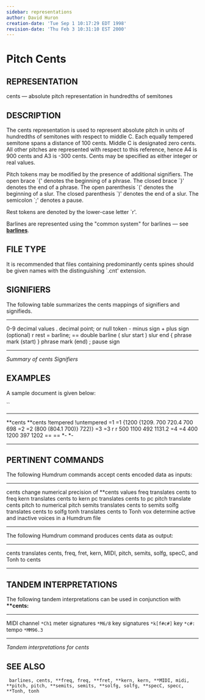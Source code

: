 ```yaml
---
sidebar: representations
author: David Huron
creation-date: 'Tue Sep 1 10:17:29 EDT 1998'
revision-date: 'Thu Feb 3 10:31:10 EST 2000'
---
```



Pitch Cents
======================================

## REPRESENTATION ##

<span class="rep">cents</span> &mdash; absolute pitch representation in hundredths of
semitones

## DESCRIPTION ##

The <span class="rep">cents</span> representation is used to represent absolute pitch
in units of hundredths of semitones with respect to middle C. Each
equally tempered semitone spans a distance of 100 cents. Middle C is
designated zero cents. All other pitches are represented with respect
to this reference, hence A4 is 900 cents and A3 is -300 cents. Cents
may be specified as either integer or real values.

Pitch tokens may be modified by the presence of additional signifiers.
The open brace \`{\' denotes the beginning of a phrase. The closed
brace \`}\' denotes the end of a phrase. The open parenthesis \`(\'
denotes the beginning of a slur. The closed parenthesis \`)\' denotes
the end of a slur. The semicolon \`;\' denotes a pause.

Rest tokens are denoted by the lower-case letter \`r\'.

Barlines are represented using the \"common system\" for barlines &mdash;
see [**barlines**](barlines.rep.html).

## FILE TYPE ##

It is recommended that files containing predominantly <span class="rep">cents</span> spines
should be given names with the distinguishing \`.cnt\' extension.

## SIGNIFIERS ##

The following table summarizes the <span class="rep">cents</span> mappings of
signifiers and signifieds.

----- ------------------------------
0-9   decimal values
.     decimal point; or null token
\-    minus sign
\+    plus sign (optional)
r     rest
=     barline; == double barline
(     slur start
)     slur end
{     phrase mark (start)
}     phrase mark (end)
;     pause sign
----- ------------------------------

*Summary of <span class="rep">cents</span> Signifiers*

## EXAMPLES ##

A sample document is given below:

``

----------- -------------
\*\*cents   \*\*cents
!tempered   !untempered
=1          =1
{1200       {1209.
700         720.4
700         698
=2          =2
(800        (804.1
700)}       722)}
=3          =3
r           r
500 1100    492 1131.2
=4          =4
400 1200    397 1202
==          ==
\*-         \*-
----------- -------------

## PERTINENT COMMANDS ##

The following Humdrum commands accept <span class="rep">cents</span> encoded data as
inputs:

-- --------------------------------------- ----------------------------------------------------------

<span class="tool">cents</span>     change numerical precision of \*\*cents values
<span class="tool">freq</span>       translates <span class="rep">cents</span> to <span class="rep">freq</span>
<span class="tool">kern</span>       translates <span class="rep">cents</span> to <span class="rep">kern</span>
<span class="tool">pc</span>           translates <span class="rep">cents</span> to <span class="rep">pc</span>
<span class="tool">pitch</span>     translate <span class="rep">cents</span> pitch to numerical <span class="rep">pitch</span>
<span class="tool">semits</span>   translates <span class="rep">cents</span> to <span class="rep">semits</span>
<span class="tool">solfg</span>     translates <span class="rep">cents</span> to <span class="rep">solfg</span>
<span class="tool">tonh</span>       translates <span class="rep">cents</span> to <span class="rep">Tonh</span>
<span class="tool">vox</span>         determine active and inactive voices in a Humdrum file

-- --------------------------------------- ----------------------------------------------------------

The following Humdrum command produces <span class="rep">cents</span> data as output:

-- ------------------------------------- ----------------------------------------------------------------------------------------------------------------------------------------------------------------------------------

<span class="tool">cents</span>   translates <span class="rep">cents</span>, <span class="rep">freq</span>, <span class="rep">fret</span>, <span class="rep">kern</span>, <span class="rep">MIDI</span>, <span class="rep">pitch</span>, <span class="rep">semits</span>, <span class="rep">solfg</span>, <span class="rep">specC</span>, and <span class="rep">Tonh</span> to <span class="rep">cents</span>
-- ------------------------------------- ----------------------------------------------------------------------------------------------------------------------------------------------------------------------------------

## TANDEM INTERPRETATIONS ##

The following tandem interpretations can be used in conjunction with
**\*\*cents:**

------------------ ------------
MIDI channel       `*Ch1`
meter signatures   `*M6/8`
key signatures     `*k[f#c#]`
key                `*c#:`
tempo              `*MM96.3`
------------------ ------------

*Tandem interpretations for <span class="rep">cents</span>*

## SEE ALSO ##

` barlines, cents, **freq, freq, **fret, **kern, kern, **MIDI, midi, **pitch, pitch, **semits, semits, **solfg, solfg, **specC, specc, **Tonh, tonh`

